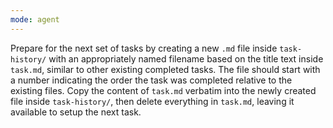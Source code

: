 ```yaml
---
mode: agent
---
```

Prepare for the next set of tasks by creating a new `.md` file inside `task-history/` with an appropriately named filename based on the title text inside `task.md`, similar to other existing completed tasks. The file should start with a number indicating the order the task was completed relative to the existing files. Copy the content of `task.md` verbatim into the newly created file inside `task-history/`, then delete everything in `task.md`, leaving it available to setup the next task.